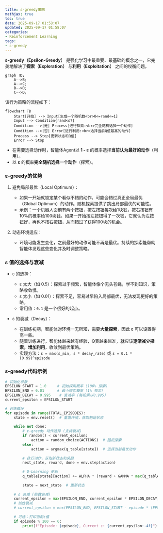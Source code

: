 ```yaml
---
title: ε-greedy策略
mathjax: true
toc: true
date: 2025-09-17 01:58:07
updated: 2025-09-17 01:58:07
categories:
- Reinforcement Learning
tags:
- ε-greedy
---
```


**ε-greedy（Epsilon-Greedy）** 是强化学习中最重要、最基础的概念之一，它完美地解决了**探索（Exploration）** 与**利用（Exploitation）** 之间的权衡问题。

<!--more-->

```mermaid
graph TD;
    A-->B;
    A-->C;
    B-->D;
    C-->D;
```
 
该行为策略的流程如下：
```mermaid
flowchart TD
    Start[开始] --> Input[生成一个随机数<br>0<=rand<=1]
    Input --> Condition{rand<ε?}
    Condition -->|是| Process[进行探索:<br>完全随机选择一个动作]
    Condition -->|否| Error[进行利用:<br>选择当前Q值最高的动作]
    Process --> Stop[更新状态和Q值]
    Error --> Stop
```

- 在需要选择动作时，智能体Agent以 **1 - ε** 的概率选择**当前认为最好的动作**（利用）。
- 以 **ε** 的概率**完全随机选择一个动作**（探索）。


### ε-greedy的优势

1.  避免局部最优（Local Optimum）：
    - 如果一开始就锁定某个看似不错的动作，可能会错过真正全局最优（Global Optimum）的动作。随机探索提供了跳出局部最优的可能性。
    - 示例：一个机器人面前有两个按钮，按左按钮每次给1块钱，按右按钮有10%的概率给100块钱。如果一开始按左按钮得了一次钱，它就认为左按钮好，再也不按右按钮，从而错过了获得100块的机会。

2.  动态环境适应：
    - 环境可能发生变化，之前最好的动作可能不再是最优。持续的探索能帮助智能体发现这些变化并及时调整策略。

### ε 值的选择与衰减

- ε 的选择：
  - ε 太大（如 0.5）：探索过于频繁，智能体像个无头苍蝇，学不到知识，策略收敛慢。
  - ε 太小（如 0.01）：探索不足，容易过早陷入局部最优，无法发现更好的策略。
  - 常用值：`0.1` 是一个很好的起点。

- ε 的衰减（Decay）：
  - 在训练初期，智能体对环境一无所知，需要**大量探索**，因此 ε 可以设置得高一些。
  - 随着训练进行，智能体越来越有经验，Q表越来越准，就应该**逐渐减少探索，增加利用**，收敛到最优策略。
  - 实现方法：`ε = max(ε_min, ε * decay_rate)` 或 `ε = 0.1 * (0.99)^episode`

### ε-greedy代码示例

```python
# 初始化参数
EPSILON_START = 1.0     # 初始探索概率 (100% 探索)
EPSILON_END = 0.01      # 最小探索概率 (1% 探索)
EPSILON_DECAY = 0.995    # 衰减率 (每轮乘以0.995)
current_epsilon = EPSILON_START

# 训练循环
for episode in range(TOTAL_EPISODES):
    state = env.reset()  # 重置环境，获取初始状态
    
    while not done:
        # ε-greedy 动作选择 (支持衰减)
        if random() < current_epsilon:
            action = random_choice(ACTIONS)  # 随机探索
        else:
            action = argmax(q_table[state])  # 选择当前最优动作
        
        # 执行动作，获取新状态和奖励
        next_state, reward, done = env.step(action)
        
        # Q-Learning 更新
        q_table[state][action] += ALPHA * (reward + GAMMA * max(q_table[next_state]) - q_table[state][action])
        
        state = next_state  # 更新状态
    
    # ε 衰减 (指数衰减)
    current_epsilon = max(EPSILON_END, current_epsilon * EPSILON_DECAY)
    # 线性衰减
    # current_epsilon = max(EPSILON_END, EPSILON_START - episode * (EPSILON_START - EPSILON_END) / TOTAL_EPISODES)
    
    # 可选：打印当前ε值
    if episode % 100 == 0:
        print(f"Episode: {episode}, Current ε: {current_epsilon:.4f}")
```